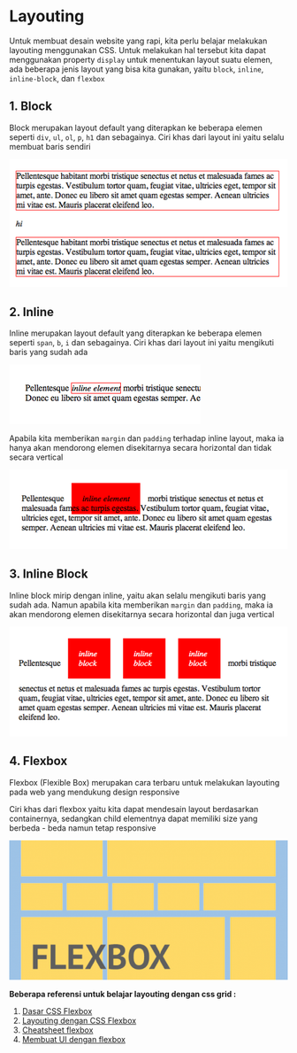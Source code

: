# Layouting

Untuk membuat desain website yang rapi, kita perlu belajar melakukan layouting menggunakan CSS. Untuk melakukan hal tersebut kita dapat menggunakan property `display` untuk menentukan layout suatu elemen, ada beberapa jenis layout yang bisa kita gunakan, yaitu `block`, `inline`, `inline-block`, dan `flexbox`

## 1. Block

Block merupakan layout default yang diterapkan ke beberapa elemen seperti `div`, `ul`, `ol`, `p`, `h1` dan sebagainya. Ciri khas dari layout ini yaitu selalu membuat baris sendiri

![block-layout](../../../.gitbook/assets/block-layout.png)

## 2. Inline

Inline merupakan layout default yang diterapkan ke beberapa elemen seperti `span`, `b`, `i` dan sebagainya. Ciri khas dari layout ini yaitu mengikuti baris yang sudah ada

![inline](../../../.gitbook/assets/inline-layout.png)

Apabila kita memberikan `margin` dan `padding` terhadap inline layout, maka ia hanya akan mendorong elemen disekitarnya secara horizontal dan tidak secara vertical

![inline-padding](../../../.gitbook/assets/inline-padding.png)

## 3. Inline Block

Inline block mirip dengan inline, yaitu akan selalu mengikuti baris yang sudah ada. Namun apabila kita memberikan `margin` dan `padding`, maka ia akan mendorong elemen disekitarnya secara horizontal dan juga vertical

![inline-block-level](../../../.gitbook/assets/inline-block-layout.png)

## 4. Flexbox

Flexbox \(Flexible Box\) merupakan cara terbaru untuk melakukan layouting pada web yang mendukung design responsive

Ciri khas dari flexbox yaitu kita dapat mendesain layout berdasarkan containernya, sedangkan child elementnya dapat memiliki size yang berbeda - beda namun tetap responsive

![flexbox-layout](../../../.gitbook/assets/flexbox-layout.png)

**Beberapa referensi untuk belajar layouting dengan css grid :**

1. [Dasar CSS Flexbox](https://css-tricks.com/snippets/css/a-guide-to-flexbox/)
2. [Layouting dengan CSS Flexbox](https://www.youtube.com/playlist?list=PL4cUxeGkcC9i3FXJSUfmsNOx8E7u6UuhG)
3. [Cheatsheet flexbox](https://github.com/wrideveloper/miniclass-ux/tree/552484897662daccd7363e2b0a88be9736f17cee/engineering/css/flexboxsheet.png)
4. [Membuat UI dengan flexbox](https://www.flexboxpatterns.com/)

